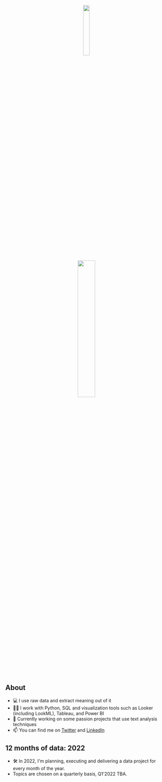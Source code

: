 <p align="center" width="100%">
    <img width="20%" src="https://i.imgur.com/UBpes1n.gif">
</p>
<p align="center" width="100%">
    <img width="33%" src="https://readme-typing-svg.herokuapp.com?color=%23000000&size=48&vCenter=true&multiline=true&width=500&height=80&lines=Hello%2C+I'm+Vianny)](https://git.io/typing-svg">
</p>

## About 
- 💻 I use raw data and extract meaning out of it 
- 💪🏽  I work with Python, SQL and visualization tools such as Looker (including LookML), Tableau, and Power BI 
- 🌸 Currently working on some passion projects that use text analysis techniques 
- 📫 You can find me on [Twitter](https://twitter.com/vclugo) and [LinkedIn](https://www.linkedin.com/in/viannyl/)

## 12 months of data: 2022

- 🛠 In 2022, I'm planning, executing and delivering a data project for every month of the year. 
- Topics are chosen on a quarterly basis, Q1'2022 TBA.


<!---
vclugoar/vclugoar is a ✨ special ✨ repository because its `README.md` (this file) appears on your GitHub profile.
You can click the Preview link to take a look at your changes.
--->
